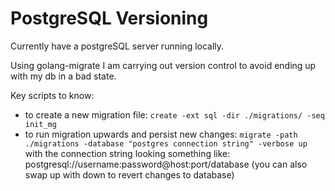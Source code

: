 # PostgreSQL Versioning

Currently have a postgreSQL server running locally.

Using golang-migrate I am carrying out version control to avoid ending up with my db in a bad state.

Key scripts to know:

- to create a new migration file: `create -ext sql -dir ./migrations/ -seq init_mg`
- to run migration upwards and persist new changes: `migrate -path ./migrations -database "postgres connection string" -verbose up` with the connection string looking something like:
  postgresql://username:password@host:port/database
  (you can also swap up with down to revert changes to database)
